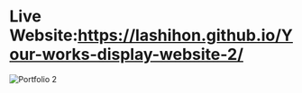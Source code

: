# Live Website:<u>https://lashihon.github.io/Your-works-display-website-2/</u> 

![Portfolio 2](https://github.com/LaShihon/Your-works-display-website-2/assets/148841107/66e677a9-36da-42d8-aa9f-03fc150b4465)
